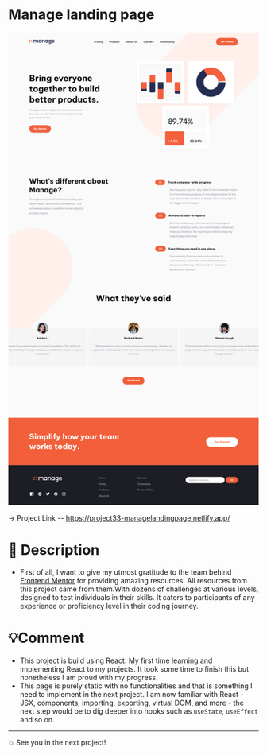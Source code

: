# Manage landing page

![Design preview for the Manage landing page coding challenge](./my-app/output/project_desktop.png)

-> Project Link -- https://project33-managelandingpage.netlify.app/

# 🎊 Description

- First of all, I want to give my utmost gratitude to the team behind [Frontend Mentor](https://www.frontendmentor.com/) for providing amazing resources. All resources from this project came from them.With dozens of challenges at various levels, designed to test individuals in their skills. It caters to participants of any experience or proficiency level in their coding journey.

# 💡Comment

- This project is build using React. My first time learning and implementing React to my projects. It took some time to finish this but nonetheless I am proud with my progress.
-  This page is purely static with no functionalities and that is something I need to implement in the next project. I am now familiar with React - JSX, components, importing, exporting, virtual DOM, and more - the next step would be to dig deeper into hooks such as `useState`, `useEffect` and so on.



---
💥 See you in the next project! 



